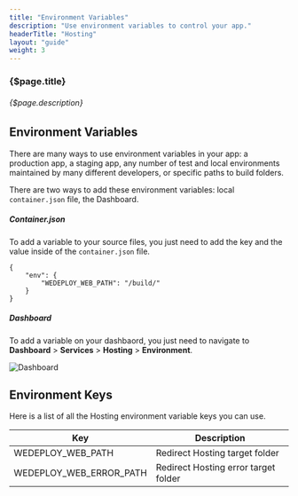 ```yaml
---
title: "Environment Variables"
description: "Use environment variables to control your app."
headerTitle: "Hosting"
layout: "guide"
weight: 3
---
```


### {$page.title}

###### {$page.description}

<article id="1">

## Environment Variables

There are many ways to use environment variables in your app: a production app, a staging app, any number of test and local environments maintained by many different developers, or specific paths to build folders.

There are two ways to add these environment variables: local `container.json` file, the Dashboard.

##### Container.json

To add a variable to your source files, you just need to add the key and the value inside of the `container.json` file. 

```application/json
{
	"env": {
		"WEDEPLOY_WEB_PATH": "/build/"
	}
}
```

##### Dashboard

To add a variable on your dashbaord, you just need to navigate to **Dashboard** > **Services** > **Hosting** > **Environment**.

![Dashboard](https://cloud.githubusercontent.com/assets/23219848/24171535/2c7119c4-0e42-11e7-9457-a182929b23da.png)

</article>

<article id="2">

## Environment Keys

Here is a list of all the Hosting environment variable keys you can use.

| Key | Description |
| - | - |
| WEDEPLOY_WEB_PATH | Redirect Hosting target folder |
| WEDEPLOY_WEB_ERROR_PATH | Redirect Hosting error target folder |

</article>
